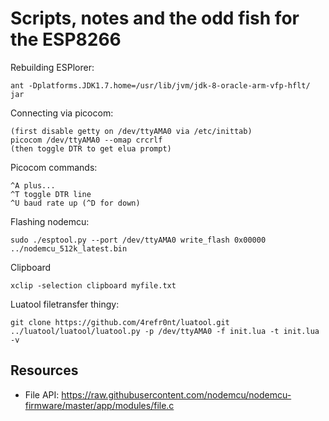 Scripts, notes and the odd fish for the ESP8266
===

Rebuilding ESPlorer:

    ant -Dplatforms.JDK1.7.home=/usr/lib/jvm/jdk-8-oracle-arm-vfp-hflt/ jar

Connecting via picocom:

    (first disable getty on /dev/ttyAMA0 via /etc/inittab)
    picocom /dev/ttyAMA0 --omap crcrlf
    (then toggle DTR to get elua prompt)

Picocom commands:

    ^A plus...
    ^T toggle DTR line
    ^U baud rate up (^D for down)

Flashing nodemcu:

    sudo ./esptool.py --port /dev/ttyAMA0 write_flash 0x00000 ../nodemcu_512k_latest.bin

Clipboard

    xclip -selection clipboard myfile.txt

Luatool filetransfer thingy:

    git clone https://github.com/4refr0nt/luatool.git
    ../luatool/luatool/luatool.py -p /dev/ttyAMA0 -f init.lua -t init.lua -v
    

## Resources

- File API: https://raw.githubusercontent.com/nodemcu/nodemcu-firmware/master/app/modules/file.c
